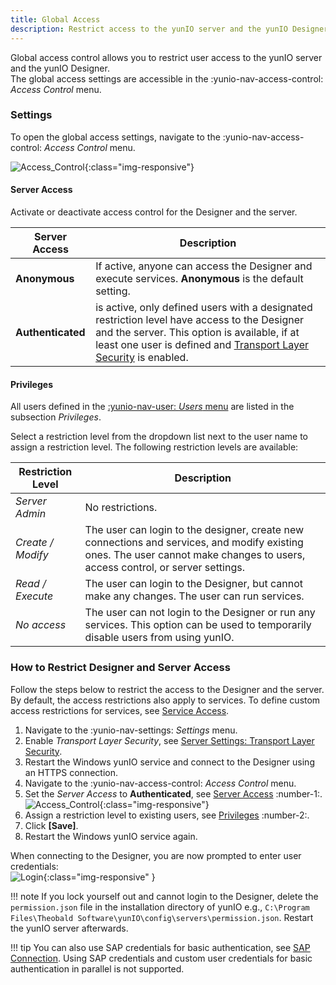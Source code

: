 ```yaml
---
title: Global Access
description: Restrict access to the yunIO server and the yunIO Designer
---
```


Global access control allows you to restrict user access to the yunIO server and the yunIO Designer.<br>
The global access settings are accessible in the :yunio-nav-access-control: *Access Control* menu.

### Settings

To open the global access settings, navigate to the  :yunio-nav-access-control: *Access Control* menu.

![Access_Control](../../assets/images/yunio/access-control.png){:class="img-responsive"}

#### Server Access

Activate or deactivate access control for the Designer and the server. 

|  Server Access  |  Description   |  
|----------|-------------|
| **Anonymous** | If active, anyone can access the Designer and execute services. **Anonymous** is the default setting.
| **Authenticated** |  is active, only defined users with a designated restriction level have access to the Designer and the server. This option is available, if at least one user is defined and [Transport Layer Security](../server-settings.md) is enabled. |

#### Privileges

All users defined in the [:yunio-nav-user: *Users* menu](user-management.md) are listed in the subsection *Privileges*. 

Select a restriction level from the dropdown list next to the user name to assign a restriction level.
The following restriction levels are available:

|  Restriction Level  |  Description   |  
|----------|-------------|
| *Server Admin* | No restrictions. |
| *Create / Modify* | The user can login to the designer, create new connections and services, and modify existing ones. The user cannot make changes to users, access control, or server settings.|
| *Read / Execute*| The user can login to the Designer, but cannot make any changes. The user can run services.|
| *No access* | The user can not login to the Designer or run any services. This option can be used to temporarily disable users from using yunIO. |


### How to Restrict Designer and Server Access

Follow the steps below to restrict the access to the Designer and the server. 
By default, the access restrictions also apply to services.
To define custom access restrictions for services, see [Service Access](service-access.md).

1. Navigate to the  :yunio-nav-settings: *Settings* menu.
2. Enable *Transport Layer Security*, see [Server Settings: Transport Layer Security](../server-settings.md#transport-layer-security).<br>
3. Restart the Windows yunIO service and connect to the Designer using an HTTPS connection.
4. Navigate to the  :yunio-nav-access-control: *Access Control* menu.
5. Set the *Server Access* to **Authenticated**, see [Server Access](#settings) :number-1:. <br>
![Access_Control](../../assets/images/yunio/access-control2.png){:class="img-responsive"}
6. Assign a restriction level to existing users, see [Privileges](#privileges) :number-2:.
7. Click **[Save]**. 
8. Restart the Windows yunIO service again.

When connecting to the Designer, you are now prompted to enter user credentials:<br>
![Login](../../assets/images/yunio/yunio-login.png){:class="img-responsive" }

!!! note
    If you lock yourself out and cannot login to the Designer, delete the `permission.json` file in the installation directory of yunIO e.g., `C:\Program Files\Theobald Software\yunIO\config\servers\permission.json`.
    Restart the yunIO server afterwards.

!!! tip
    You can also use SAP credentials for basic authentication, see [SAP Connection](../sap-connection/index.md).
    Using SAP credentials and custom user credentials for basic authentication in parallel is not supported.


